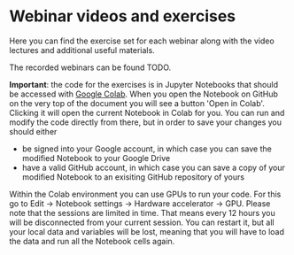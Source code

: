 # Webinar videos and exercises

Here you can find the exercise set for each webinar along with the video lectures and additional useful materials.

The recorded webinars can be found TODO.

__Important__: the code for the exercises is in Jupyter Notebooks that should be accessed with [Google Colab](https://colab.research.google.com). When you open the Notebook on GitHub on the very top of the document you will see a button 'Open in Colab'. Clicking it will open the current Notebook in Colab for you. You can run and modify the code directly from there, but in order to save your changes you should either 
 * be signed into your Google account, in which case you can save the modified Notebook to your Google Drive
 * have a valid GitHub account, in which case you can save a copy of your modified Notebook to an exisiting GitHub repository of yours

Within the Colab environment you can use GPUs to run your code. For this go to Edit -> Notebook settings -> Hardware accelerator -> GPU. Please note that the sessions are limited in time. That means every 12 hours you will be disconnected from your current session. You can restart it, but all your local data and variables will be lost, meaning that you will have to load the data and run all the Notebook cells again. 
